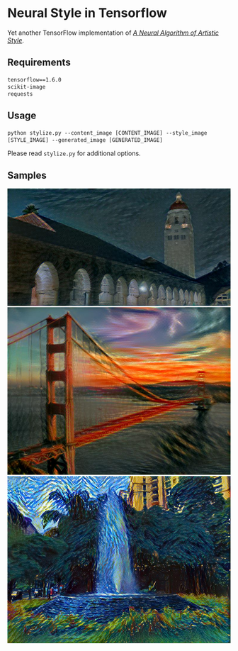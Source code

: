 # Neural Style in Tensorflow

Yet another TensorFlow implementation of [*A Neural Algorithm of Artistic Style*](https://arxiv.org/pdf/1508.06576.pdf).

## Requirements
```
tensorflow==1.6.0
scikit-image
requests
```
## Usage
```
python stylize.py --content_image [CONTENT_IMAGE] --style_image [STYLE_IMAGE] --generated_image [GENERATED_IMAGE]
```
Please read `stylize.py` for additional options.
## Samples
![hoover-sn](images/hoover-sn.jpg "hoover-tower X seated-nude")
![gate-scream](images/gate-scream.jpg "golden-gate X scream")
![fountain-night](images/fountain-night.jpg "fountain X starry-night")

